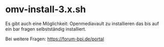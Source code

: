 # omv-install-3.x.sh
Es gibt auch eine Möglichkeit:  Openmediavault zu installieren das bis auf ein bar fragen selbstständig installiert.

Bei weitere Fragen:  https://forum-bpi.de/portal
